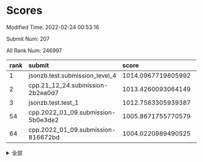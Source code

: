 # Scores

Modified Time: 2022-02-24 00:53:16

Submit Num: 207

All Rank Num: 246997

| rank |               submit               |       score        |       sigma        | pk_num |
| :--- | :--------------------------------- | :----------------- | :----------------- | :----- |
| 1    | jsonzb.test.submission_level_4     | 1014.0967719805992 | 0.8012663883751278 | 4773   |
| 2    | cpp.21_12_24.submission-2b2ea0d7   | 1013.4260093064149 | 0.7667261734850322 | 4776   |
| 3    | jsonzb.test.test_1                 | 1012.7583305939387 | 0.8006156312489348 | 4763   |
| 54   | cpp.2022_01_09.submission-5b0e3de2 | 1005.8671755770579 | 0.7164327444605011 | 4771   |
| 64   | cpp.2022_01_09.submission-816672bd | 1004.0220989490525 | 0.7092783378454661 | 4771   |


<details>
<summary>全部</summary>

| rank |                 submit                 |       score        |       sigma        | pk_num |
| :--- | :------------------------------------- | :----------------- | :----------------- | :----- |
| 1    | jsonzb.test.submission_level_4         | 1014.0967719805992 | 0.8012663883751278 | 4773   |
| 2    | cpp.21_12_24.submission-2b2ea0d7       | 1013.4260093064149 | 0.7667261734850322 | 4776   |
| 3    | jsonzb.test.test_1                     | 1012.7583305939387 | 0.8006156312489348 | 4763   |
| 4    | gobigger.level_3.submission_level_3_8  | 1012.2253903649563 | 0.7863878131547093 | 4771   |
| 5    | gobigger.level_3.submission_level_3_39 | 1011.8873111912405 | 0.7771195210675161 | 4771   |
| 6    | gobigger.level_3.submission_level_3_24 | 1011.7692991855218 | 0.7844438222021004 | 4773   |
| 7    | gobigger.level_3.submission_level_3_14 | 1011.3757573335197 | 0.7586515426021899 | 4775   |
| 8    | gobigger.level_3.submission_level_3_25 | 1011.1557694697195 | 0.7718358737134315 | 4776   |
| 9    | gobigger.level_3.submission_level_3_36 | 1011.0313116163798 | 0.7616827648485107 | 4778   |
| 10   | gobigger.level_3.submission_level_3_34 | 1011.0127308758001 | 0.7670478280480258 | 4774   |
| 11   | gobigger.level_3.submission_level_3_21 | 1010.813970278354  | 0.7812037480004551 | 4771   |
| 12   | gobigger.level_3.submission_level_3_48 | 1010.659291183644  | 0.7860782368148281 | 4773   |
| 13   | gobigger.level_3.submission_level_3_1  | 1010.6186623169173 | 0.7531855763669942 | 4778   |
| 14   | gobigger.level_3.submission_level_3_11 | 1010.5807224333387 | 0.7788107122563702 | 4773   |
| 15   | gobigger.level_3.submission_level_3_30 | 1010.4469253691786 | 0.7569846515674028 | 4771   |
| 16   | gobigger.level_3.submission_level_3_32 | 1010.4004374637249 | 0.7600021823319759 | 4769   |
| 17   | gobigger.level_3.submission_level_3_18 | 1010.3565529457794 | 0.7664796323131522 | 4772   |
| 18   | gobigger.level_3.submission_level_3_20 | 1010.3503024921628 | 0.7597576558056487 | 4773   |
| 19   | gobigger.level_3.submission_level_3_38 | 1010.3126205338026 | 0.7737724577243336 | 4769   |
| 20   | gobigger.level_3.submission_level_3_27 | 1010.2145988417512 | 0.7783369637056986 | 4770   |
| 21   | gobigger.level_3.submission_level_3_31 | 1010.0626384202152 | 0.7693178494251713 | 4774   |
| 22   | gobigger.level_3.submission_level_3_41 | 1010.0521839196083 | 0.7500205569321072 | 4770   |
| 23   | gobigger.level_3.submission_level_3_26 | 1009.9901099413495 | 0.7699149075026831 | 4775   |
| 24   | gobigger.level_3.submission_level_3_35 | 1009.9352321159831 | 0.7729946536542848 | 4774   |
| 25   | gobigger.level_3.submission_level_3_47 | 1009.8838599247263 | 0.7656257234539839 | 4772   |
| 26   | gobigger.level_3.submission_level_3_9  | 1009.8673179143524 | 0.7401758416003162 | 4774   |
| 27   | gobigger.level_3.submission_level_3_40 | 1009.8473595438539 | 0.7509810740540136 | 4776   |
| 28   | gobigger.level_3.submission_level_3_4  | 1009.8076262472056 | 0.7496616267197438 | 4771   |
| 29   | gobigger.level_3.submission_level_3_42 | 1009.7416859979973 | 0.7716331181893081 | 4775   |
| 30   | gobigger.level_3.submission_level_3_37 | 1009.6615665609871 | 0.7428126838677812 | 4769   |
| 31   | gobigger.level_3.submission_level_3_13 | 1009.5309675872372 | 0.7520195045644005 | 4774   |
| 32   | gobigger.level_3.submission_level_3_15 | 1009.48326106012   | 0.7456292061552017 | 4774   |
| 33   | gobigger.level_3.submission_level_3_22 | 1009.3608601568658 | 0.7469867813340114 | 4775   |
| 34   | gobigger.level_3.submission_level_3_6  | 1009.3593282556009 | 0.7659147609638881 | 4773   |
| 35   | gobigger.level_3.submission_level_3_10 | 1009.296998377646  | 0.761570837088562  | 4770   |
| 36   | gobigger.level_3.submission_level_3_0  | 1009.2587633315771 | 0.7426768808984361 | 4774   |
| 37   | gobigger.level_3.submission_level_3_3  | 1009.239988035672  | 0.7409574636433273 | 4771   |
| 38   | gobigger.level_3.submission_level_3_2  | 1009.230741206623  | 0.7709251170815273 | 4774   |
| 39   | gobigger.level_3.submission_level_3_7  | 1009.2276527114291 | 0.7627279674499235 | 4775   |
| 40   | gobigger.level_3.submission_level_3_43 | 1009.2181604210718 | 0.7437218087767723 | 4777   |
| 41   | gobigger.level_3.submission_level_3_45 | 1009.2019971419223 | 0.7409312323984065 | 4771   |
| 42   | gobigger.level_3.submission_level_3_16 | 1009.1954011905012 | 0.7446429181262862 | 4775   |
| 43   | gobigger.level_3.submission_level_3_17 | 1009.1044888726913 | 0.7477895552750997 | 4774   |
| 44   | gobigger.level_3.submission_level_3_46 | 1009.0551694399343 | 0.7417006662301592 | 4767   |
| 45   | gobigger.level_3.submission_level_3_49 | 1009.043926110095  | 0.754921829475392  | 4772   |
| 46   | gobigger.level_3.submission_level_3_23 | 1009.029687646753  | 0.7501325915894228 | 4773   |
| 47   | gobigger.level_3.submission_level_3_33 | 1008.8664019094406 | 0.7435466268485114 | 4776   |
| 48   | gobigger.level_3.submission_level_3_12 | 1008.8031435849306 | 0.7406542628929359 | 4777   |
| 49   | gobigger.level_3.submission_level_3_28 | 1008.6043807597002 | 0.7313809091596821 | 4776   |
| 50   | gobigger.level_3.submission_level_3_5  | 1008.5870803844941 | 0.7413875883941369 | 4777   |
| 51   | gobigger.level_3.submission_level_3_29 | 1008.3900042588341 | 0.7432599596131813 | 4770   |
| 52   | gobigger.level_3.submission_level_3_44 | 1008.3839437849236 | 0.7444237427182749 | 4775   |
| 53   | gobigger.level_3.submission_level_3_19 | 1008.2732693708633 | 0.73639248175063   | 4773   |
| 54   | cpp.2022_01_09.submission-5b0e3de2     | 1005.8671755770579 | 0.7164327444605011 | 4771   |
| 55   | gobigger.level_1.submission_level_1_26 | 1005.015962597469  | 0.7241501216420232 | 4776   |
| 56   | gobigger.level_1.submission_level_1_13 | 1004.7750668944675 | 0.7268274391207329 | 4772   |
| 57   | gobigger.level_1.submission_level_1_33 | 1004.7335783302211 | 0.7328558606292649 | 4774   |
| 58   | gobigger.level_1.submission_level_1_23 | 1004.5660986357706 | 0.7300772979497123 | 4772   |
| 59   | gobigger.level_1.submission_level_1_0  | 1004.2592292839634 | 0.7051311297810705 | 4773   |
| 60   | gobigger.level_1.submission_level_1_28 | 1004.2284183731323 | 0.7053872125963498 | 4773   |
| 61   | gobigger.level_1.submission_level_1_25 | 1004.1680506220732 | 0.7281967472247843 | 4774   |
| 62   | gobigger.level_1.submission_level_1_43 | 1004.1484967597802 | 0.7099806802243079 | 4772   |
| 63   | gobigger.level_1.submission_level_1_5  | 1004.0471317107114 | 0.723301922664816  | 4778   |
| 64   | cpp.2022_01_09.submission-816672bd     | 1004.0220989490525 | 0.7092783378454661 | 4771   |
| 65   | gobigger.level_1.submission_level_1_2  | 1004.004203717807  | 0.7127550154828571 | 4773   |
| 66   | gobigger.level_1.submission_level_1_3  | 1004.0002416202537 | 0.727823663770809  | 4769   |
| 67   | gobigger.level_1.submission_level_1_8  | 1003.947305639055  | 0.7173708793038327 | 4780   |
| 68   | gobigger.level_1.submission_level_1_4  | 1003.9310783527477 | 0.7185365902339563 | 4777   |
| 69   | gobigger.level_1.submission_level_1_20 | 1003.907669449504  | 0.7292853738363911 | 4770   |
| 70   | gobigger.level_1.submission_level_1_21 | 1003.7607777492713 | 0.7315100617610174 | 4773   |
| 71   | gobigger.level_1.submission_level_1_6  | 1003.674944251174  | 0.72540196234654   | 4774   |
| 72   | gobigger.level_1.submission_level_1_38 | 1003.6701465357196 | 0.7195454887046434 | 4773   |
| 73   | gobigger.level_1.submission_level_1_48 | 1003.6491713714495 | 0.7047129400108165 | 4769   |
| 74   | gobigger.level_1.submission_level_1_31 | 1003.6071634317168 | 0.7104092290852985 | 4771   |
| 75   | gobigger.level_1.submission_level_1_27 | 1003.5811076725454 | 0.7061829009209968 | 4771   |
| 76   | gobigger.level_1.submission_level_1_16 | 1003.5556109572586 | 0.7163518425575073 | 4771   |
| 77   | gobigger.level_1.submission_level_1_39 | 1003.4728982674776 | 0.7148884389498853 | 4774   |
| 78   | gobigger.level_1.submission_level_1_44 | 1003.4721141191962 | 0.713168286528777  | 4774   |
| 79   | gobigger.level_1.submission_level_1_14 | 1003.4123180567435 | 0.7074257937953587 | 4770   |
| 80   | gobigger.level_1.submission_level_1_17 | 1003.3299560548762 | 0.716326049231265  | 4771   |
| 81   | gobigger.level_1.submission_level_1_11 | 1003.3173332175478 | 0.7124625295288495 | 4773   |
| 82   | gobigger.level_1.submission_level_1_47 | 1003.3137538638691 | 0.71429526075356   | 4768   |
| 83   | gobigger.level_1.submission_level_1_22 | 1003.3004654168429 | 0.7050753565791832 | 4774   |
| 84   | gobigger.level_1.submission_level_1_1  | 1003.2863969691613 | 0.7161064563931627 | 4773   |
| 85   | gobigger.level_1.submission_level_1_29 | 1003.2640881042855 | 0.7186678198109828 | 4773   |
| 86   | gobigger.level_1.submission_level_1_7  | 1003.2383840215562 | 0.7222809289921365 | 4774   |
| 87   | gobigger.level_1.submission_level_1_46 | 1003.1805363321713 | 0.7171791471968185 | 4776   |
| 88   | gobigger.level_1.submission_level_1_24 | 1003.0481783797613 | 0.7195011404853647 | 4776   |
| 89   | gobigger.level_1.submission_level_1_35 | 1003.0169353774332 | 0.7227859430579547 | 4776   |
| 90   | gobigger.level_1.submission_level_1_37 | 1003.0069528520071 | 0.7138309471900475 | 4765   |
| 91   | gobigger.level_1.submission_level_1_30 | 1002.8994095117246 | 0.7087124562655255 | 4773   |
| 92   | gobigger.level_1.submission_level_1_41 | 1002.8733940533422 | 0.7144103371372259 | 4777   |
| 93   | gobigger.level_1.submission_level_1_34 | 1002.8311400980123 | 0.7177731139072069 | 4772   |
| 94   | gobigger.level_1.submission_level_1_10 | 1002.7920634058818 | 0.7034122833850237 | 4779   |
| 95   | gobigger.level_1.submission_level_1_36 | 1002.7098354226168 | 0.71631813779593   | 4771   |
| 96   | gobigger.level_1.submission_level_1_15 | 1002.6668454030023 | 0.7139543993809397 | 4775   |
| 97   | gobigger.level_1.submission_level_1_12 | 1002.6668209313116 | 0.7073970162121354 | 4773   |
| 98   | gobigger.level_1.submission_level_1_32 | 1002.5975216195911 | 0.7183559655069767 | 4767   |
| 99   | gobigger.level_1.submission_level_1_18 | 1002.5734327634995 | 0.7079378625165392 | 4775   |
| 100  | gobigger.level_1.submission_level_1_19 | 1002.5618333280102 | 0.7174665790141969 | 4778   |
| 101  | gobigger.level_1.submission_level_1_49 | 1002.5200900225337 | 0.7141001560335993 | 4779   |
| 102  | gobigger.level_1.submission_level_1_45 | 1002.4654414912438 | 0.7231752097484658 | 4775   |
| 103  | gobigger.level_1.submission_level_1_42 | 1002.4029368036587 | 0.7085912420281824 | 4768   |
| 104  | gobigger.level_1.submission_level_1_9  | 1002.1813205440525 | 0.7054504685238207 | 4776   |
| 105  | gobigger.level_1.submission_level_1_40 | 1001.5378310912096 | 0.7041219544696713 | 4771   |
| 106  | gobigger.random.submission_random_12   | 997.2050362065828  | 0.6994135784573914 | 4778   |
| 107  | gobigger.random.submission_random_2    | 996.8279602889668  | 0.7110911457915989 | 4772   |
| 108  | gobigger.random.submission_random_10   | 996.8142926571542  | 0.6986773342407022 | 4771   |
| 109  | gobigger.random.submission_random_4    | 996.7232592852887  | 0.7083056558468992 | 4771   |
| 110  | gobigger.random.submission_random_40   | 996.6901761775293  | 0.7072895362561487 | 4772   |
| 111  | gobigger.random.submission_random_25   | 996.5998134599856  | 0.7055119399883535 | 4778   |
| 112  | gobigger.random.submission_random_27   | 996.5082935689776  | 0.703933775206512  | 4772   |
| 113  | gobigger.random.submission_random_14   | 996.5055441544681  | 0.7115201021033246 | 4779   |
| 114  | gobigger.random.submission_random_3    | 996.4920975761662  | 0.7045954882411946 | 4777   |
| 115  | gobigger.random.submission_random_17   | 996.4447863079665  | 0.7101382442552452 | 4771   |
| 116  | gobigger.random.submission_random_7    | 996.3973139094783  | 0.706567301760139  | 4769   |
| 117  | gobigger.random.submission_random_41   | 996.3791880158041  | 0.7110967295121493 | 4774   |
| 118  | gobigger.random.submission_random_39   | 996.3358438333482  | 0.7273529858021269 | 4771   |
| 119  | gobigger.random.submission_random_24   | 996.3174947694835  | 0.7064788977074025 | 4769   |
| 120  | gobigger.random.submission_random_13   | 996.3028081988374  | 0.7201832066040698 | 4771   |
| 121  | gobigger.random.submission_random_5    | 996.2547469898184  | 0.7060904181346228 | 4768   |
| 122  | gobigger.random.submission_random_38   | 996.1062885114438  | 0.7188580859116234 | 4769   |
| 123  | gobigger.random.submission_random_15   | 996.090897544593   | 0.700954807963998  | 4772   |
| 124  | gobigger.random.submission_random_26   | 996.0217801486373  | 0.7095434912139815 | 4770   |
| 125  | gobigger.random.submission_random_1    | 996.0170827268495  | 0.7137132084929293 | 4776   |
| 126  | gobigger.random.submission_random_34   | 996.0072307500193  | 0.7162918391509204 | 4771   |
| 127  | gobigger.random.submission_random_22   | 995.9890670459724  | 0.7171157047687122 | 4769   |
| 128  | gobigger.random.submission_random_19   | 995.8698205128462  | 0.721415407984435  | 4772   |
| 129  | gobigger.random.submission_random_28   | 995.8602074910267  | 0.6988455050977067 | 4764   |
| 130  | gobigger.random.submission_random_43   | 995.8407427220993  | 0.7025219061893874 | 4770   |
| 131  | gobigger.random.submission_random_36   | 995.8356095968744  | 0.7171949561361053 | 4778   |
| 132  | gobigger.random.submission_random_44   | 995.8283355982295  | 0.7011452957913987 | 4778   |
| 133  | gobigger.random.submission_random_23   | 995.8084072492107  | 0.724438916412972  | 4775   |
| 134  | gobigger.random.submission_random_6    | 995.6770079170507  | 0.7083837950327795 | 4767   |
| 135  | gobigger.random.submission_random_29   | 995.6756374819341  | 0.7224167555500748 | 4771   |
| 136  | gobigger.random.submission_random_21   | 995.6626098204554  | 0.7134182498933077 | 4774   |
| 137  | gobigger.random.submission_random_48   | 995.6189325621091  | 0.7102972698316442 | 4774   |
| 138  | gobigger.random.submission_random_42   | 995.495604188585   | 0.7213546534247695 | 4769   |
| 139  | gobigger.random.submission_random_9    | 995.48503863621    | 0.7243269031061789 | 4779   |
| 140  | gobigger.random.submission_random_30   | 995.4299091711734  | 0.7052562501522761 | 4770   |
| 141  | gobigger.random.submission_random_16   | 995.3768670518897  | 0.7174849073509436 | 4770   |
| 142  | gobigger.random.submission_random_35   | 995.2592013881633  | 0.7246013362453305 | 4772   |
| 143  | gobigger.random.submission_random_46   | 995.2339289899203  | 0.7181968102085503 | 4778   |
| 144  | gobigger.random.submission_random_32   | 995.2237010900021  | 0.7017723861053046 | 4771   |
| 145  | gobigger.random.submission_random_37   | 995.1708048476562  | 0.7120961372980221 | 4772   |
| 146  | gobigger.random.submission_random_47   | 995.1361055627353  | 0.718072022690334  | 4776   |
| 147  | gobigger.random.submission_random_11   | 995.1200236497239  | 0.7217186267345611 | 4777   |
| 148  | gobigger.random.submission_random_45   | 995.1085738492864  | 0.712905620669204  | 4774   |
| 149  | gobigger.random.submission_random_31   | 995.0752511752133  | 0.7184864738331561 | 4774   |
| 150  | gobigger.random.submission_random_18   | 995.0105798429371  | 0.7420856255732569 | 4777   |
| 151  | gobigger.random.submission_random_0    | 994.7868678613901  | 0.719665639173152  | 4774   |
| 152  | gobigger.random.submission_random_20   | 994.764649171785   | 0.7171476851889937 | 4773   |
| 153  | gobigger.random.submission_random_49   | 994.6914606013927  | 0.7282931933836191 | 4774   |
| 154  | gobigger.random.submission_random_33   | 994.6566799838452  | 0.7187893815052833 | 4774   |
| 155  | gobigger.random.submission_random_8    | 994.3259015866294  | 0.7299126257196433 | 4773   |
| 156  | gobigger.level_2.submission_level_2_15 | 994.2161817842101  | 0.7348717971974008 | 4769   |
| 157  | gobigger.level_2.submission_level_2_48 | 993.9696737912466  | 0.7210340060654881 | 4773   |
| 158  | gobigger.level_2.submission_level_2_22 | 993.6770957119573  | 0.7341559649494952 | 4771   |
| 159  | gobigger.level_2.submission_level_2_14 | 993.6259886779776  | 0.7204888767978922 | 4773   |
| 160  | gobigger.level_2.submission_level_2_32 | 993.5242542470992  | 0.7369050626982361 | 4772   |
| 161  | gobigger.level_2.submission_level_2_28 | 993.5063108923091  | 0.7238598144217746 | 4768   |
| 162  | gobigger.level_2.submission_level_2_0  | 993.328669068693   | 0.738094697797813  | 4774   |
| 163  | gobigger.level_2.submission_level_2_23 | 993.2227949745059  | 0.7359617122180203 | 4770   |
| 164  | gobigger.level_2.submission_level_2_27 | 993.206572570061   | 0.7465610438361263 | 4776   |
| 165  | gobigger.level_2.submission_level_2_49 | 993.1338805110795  | 0.731374733979415  | 4774   |
| 166  | gobigger.level_2.submission_level_2_17 | 993.1132002949361  | 0.7538790892953696 | 4767   |
| 167  | gobigger.level_2.submission_level_2_9  | 993.1127091377571  | 0.7333813515143105 | 4768   |
| 168  | gobigger.level_2.submission_level_2_37 | 993.0375148481564  | 0.7427418917883987 | 4774   |
| 169  | gobigger.level_2.submission_level_2_36 | 992.9952724134936  | 0.7557043097117514 | 4778   |
| 170  | gobigger.level_2.submission_level_2_8  | 992.9339881878464  | 0.7191278910628917 | 4772   |
| 171  | gobigger.level_2.submission_level_2_21 | 992.9104866817908  | 0.7454611680294922 | 4771   |
| 172  | gobigger.level_2.submission_level_2_19 | 992.734486064584   | 0.7548521678853196 | 4775   |
| 173  | gobigger.level_2.submission_level_2_26 | 992.7028093491517  | 0.7544533611636479 | 4777   |
| 174  | gobigger.level_2.submission_level_2_47 | 992.6308335972494  | 0.7331573454346554 | 4773   |
| 175  | gobigger.level_2.submission_level_2_39 | 992.5998686352667  | 0.7386636178302598 | 4768   |
| 176  | gobigger.level_2.submission_level_2_12 | 992.5518434765455  | 0.7404222033238144 | 4771   |
| 177  | gobigger.level_2.submission_level_2_45 | 992.415837306551   | 0.7467166600805988 | 4772   |
| 178  | gobigger.level_2.submission_level_2_10 | 992.3997308437819  | 0.7382488951656574 | 4775   |
| 179  | gobigger.level_2.submission_level_2_41 | 992.3600119642477  | 0.7469406631900171 | 4765   |
| 180  | gobigger.level_2.submission_level_2_20 | 992.3556904929507  | 0.7408974513742375 | 4773   |
| 181  | gobigger.level_2.submission_level_2_30 | 992.3015896233475  | 0.7357075953602992 | 4767   |
| 182  | gobigger.level_2.submission_level_2_42 | 992.2495415004024  | 0.7249563583055004 | 4777   |
| 183  | gobigger.level_2.submission_level_2_18 | 992.2277602094655  | 0.7349889706738828 | 4772   |
| 184  | gobigger.level_2.submission_level_2_25 | 992.0154693202952  | 0.7413410143758586 | 4775   |
| 185  | gobigger.level_2.submission_level_2_4  | 991.962449373368   | 0.752360957600108  | 4773   |
| 186  | gobigger.level_2.submission_level_2_46 | 991.9543192890246  | 0.7544803838240659 | 4773   |
| 187  | gobigger.level_2.submission_level_2_35 | 991.9126000890885  | 0.7392317042617941 | 4775   |
| 188  | gobigger.level_2.submission_level_2_1  | 991.8725707679731  | 0.7389954119856457 | 4774   |
| 189  | gobigger.level_2.submission_level_2_13 | 991.864918942544   | 0.7539036339004929 | 4773   |
| 190  | gobigger.level_2.submission_level_2_11 | 991.8068515663854  | 0.7388660545516216 | 4775   |
| 191  | gobigger.level_2.submission_level_2_31 | 991.7171352032541  | 0.7602902420209852 | 4773   |
| 192  | gobigger.level_2.submission_level_2_44 | 991.6692137392648  | 0.7404366685900436 | 4768   |
| 193  | gobigger.level_2.submission_level_2_3  | 991.6282234464738  | 0.7626017669449188 | 4772   |
| 194  | gobigger.level_2.submission_level_2_43 | 991.5096333603925  | 0.7522507317951282 | 4774   |
| 195  | gobigger.level_2.submission_level_2_7  | 991.4982782998275  | 0.7538723521783427 | 4772   |
| 196  | gobigger.level_2.submission_level_2_40 | 991.4199262526322  | 0.7761038269046474 | 4771   |
| 197  | gobigger.level_2.submission_level_2_29 | 991.4131289162698  | 0.7555804506347569 | 4774   |
| 198  | gobigger.level_2.submission_level_2_16 | 991.4105688689311  | 0.7336569124609941 | 4775   |
| 199  | gobigger.level_2.submission_level_2_38 | 991.290606589507   | 0.7663654932996721 | 4769   |
| 200  | gobigger.level_2.submission_level_2_24 | 991.258688631569   | 0.7696559543772122 | 4774   |
| 201  | gobigger.level_2.submission_level_2_6  | 990.9765921991292  | 0.7424405848530341 | 4776   |
| 202  | gobigger.level_2.submission_level_2_34 | 990.8005152827088  | 0.7459611286363542 | 4775   |
| 203  | gobigger.level_2.submission_level_2_5  | 990.5888839941235  | 0.7463449640474663 | 4776   |
| 204  | gobigger.level_2.submission_level_2_33 | 989.8117717893401  | 0.7685831861881399 | 4771   |
| 205  | gobigger.level_2.submission_level_2_2  | 989.0581125195407  | 0.7820257075371772 | 4772   |
| 206  | gobigger.none.submission_none_0        | 976.813032619985   | 1.3537830463263163 | 4780   |
| 207  | gobigger.none.submission_none_1        | 976.6619863663907  | 1.3818635798265355 | 4771   |

</details>